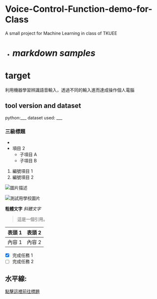 # Voice-Control-Function-demo-for-Class
A small project for Machine Learning in class of TKUEE

- # *markdown samples*
# target
利用機器學習辨識語音輸入，透過不同的輸入進而達成操作個人電腦
## tool version and dataset
python:___
dataset used: ___
### 三級標題

- 
- 項目 2
  - 子項目 A
  - 子項目 B
1. 編號項目 1
2. 編號項目 2

![圖片描述](圖片連結)

![測試用學校圖片](http://www.ee.tku.edu.tw/wp-content/uploads/2017/03/%E6%B7%A1%E6%B1%9F%E5%A4%A7%E5%AD%B8%E9%9B%BB%E6%A9%9F-06.png)  

**粗體文字**
*斜體文字*

> 這是一個引用。

| 表頭 1 | 表頭 2 |
| ------ | ------ |
| 內容 1 | 內容 2 |

- [x] 完成任務 1
- [ ] 完成任務 2

水平線:
---

[點擊這裡前往標題](#標題)
